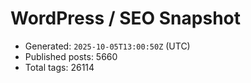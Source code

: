 # WordPress / SEO Snapshot

- Generated: `2025-10-05T13:00:50Z` (UTC)
- Published posts: 5660
- Total tags: 26114
